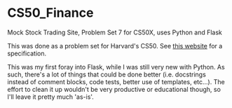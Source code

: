 # CS50_Finance
Mock Stock Trading Site, Problem Set 7 for CS50X, uses Python and Flask

This was done as a problem set for Harvard's CS50.
See [this website](http://docs.cs50.net/problems/finance/finance.html) for a specification.

This was my first foray into Flask, while I was still very new with Python. As such, there's a lot of things that could be done better (i.e. docstrings instead of comment blocks, code tests, better use of templates, etc...).
The effort to clean it up wouldn't be very productive or educational though, so I'll leave it pretty much 'as-is'.
